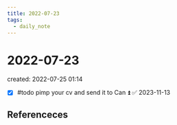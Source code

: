 ```yaml
---
title: 2022-07-23
tags:
  - daily_note
---
```


# 2022-07-23
created: 2022-07-25 01:14
- [x] #todo pimp your cv and send it to Can ⏫ ✅ 2023-11-13
## Referenceces